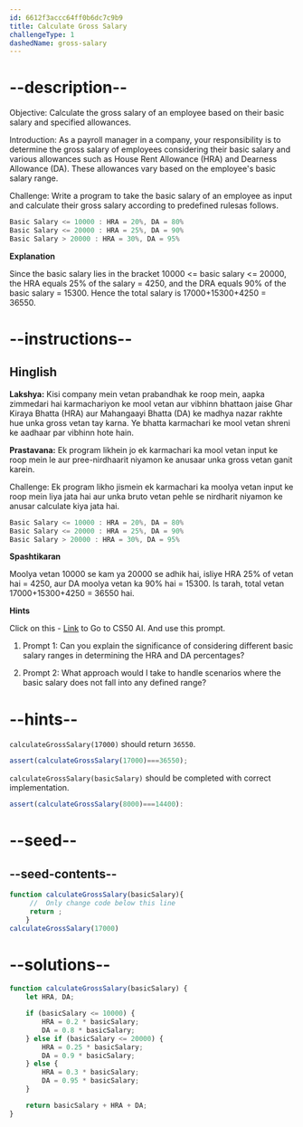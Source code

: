 ```yaml
---
id: 6612f3accc64ff0b6dc7c9b9
title: Calculate Gross Salary
challengeType: 1
dashedName: gross-salary
---
```


# --description--

Objective: Calculate the gross salary of an employee based on their basic salary and specified allowances.

Introduction: As a payroll manager in a company, your responsibility is to determine the gross salary of employees considering their basic salary and various allowances such as House Rent Allowance (HRA) and Dearness Allowance (DA). These allowances vary based on the employee's basic salary range.


Challenge: Write a program to take the basic salary of an employee as input and calculate their gross salary according to predefined rulesas follows.


```js
Basic Salary <= 10000 : HRA = 20%, DA = 80%
Basic Salary <= 20000 : HRA = 25%, DA = 90%
Basic Salary > 20000 : HRA = 30%, DA = 95%
```

**Explanation** 

Since the basic salary lies in the bracket 10000 <= basic salary <= 20000, the HRA equals 25% of the salary = 4250, and the DRA equals 90% of the basic salary = 15300. Hence the total salary is 17000+15300+4250 = 36550.

# --instructions--

<h2>Hinglish</h2>

**Lakshya:**
Kisi company mein vetan prabandhak ke roop mein, aapka zimmedari hai karmachariyon ke mool vetan aur vibhinn bhattaon jaise Ghar Kiraya Bhatta (HRA) aur Mahangaayi Bhatta (DA) ke madhya nazar rakhte hue unka gross vetan tay karna. Ye bhatta karmachari ke mool vetan shreni ke aadhaar par vibhinn hote hain.

**Prastavana:**
Ek program likhein jo ek karmachari ka mool vetan input ke roop mein le aur pree-nirdhaarit niyamon ke anusaar unka gross vetan ganit karein.

Challenge: Ek program likho jismein ek karmachari ka moolya vetan input ke roop mein liya jata hai aur unka bruto vetan pehle se nirdharit niyamon ke anusar calculate kiya jata hai.

```js
Basic Salary <= 10000 : HRA = 20%, DA = 80%
Basic Salary <= 20000 : HRA = 25%, DA = 90%
Basic Salary > 20000 : HRA = 30%, DA = 95%
```

**Spashtikaran**

Moolya vetan 10000 se kam ya 20000 se adhik hai, isliye HRA 25% of vetan hai = 4250, aur DA moolya vetan ka 90% hai = 15300. Is tarah, total vetan 17000+15300+4250 = 36550 hai.

**Hints**

Click on this - <a href = "https://cs50.ai/chat">Link</a> to Go to CS50 AI.
And use this prompt.

1. Prompt 1: Can you explain the significance of considering different basic salary ranges in determining the HRA and DA percentages?

2. Prompt 2: What approach would I  take to handle scenarios where the basic salary does not fall into any defined range?

# --hints--

`calculateGrossSalary(17000)` should return `36550`.

```js
assert(calculateGrossSalary(17000)===36550);
```

`calculateGrossSalary(basicSalary)` should be completed with correct implementation.

```js
assert(calculateGrossSalary(8000)===14400):
```

# --seed--

## --seed-contents--

```js
function calculateGrossSalary(basicSalary){
     //  Only change code below this line
     return ;
    }
calculateGrossSalary(17000)
```

# --solutions--

```js
function calculateGrossSalary(basicSalary) {
    let HRA, DA;

    if (basicSalary <= 10000) {
        HRA = 0.2 * basicSalary;
        DA = 0.8 * basicSalary;
    } else if (basicSalary <= 20000) {
        HRA = 0.25 * basicSalary;
        DA = 0.9 * basicSalary;
    } else {
        HRA = 0.3 * basicSalary;
        DA = 0.95 * basicSalary;
    }

    return basicSalary + HRA + DA;
}
```

